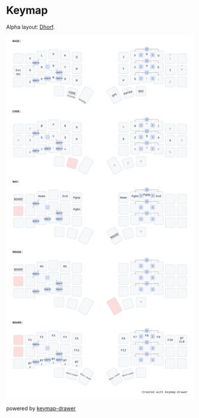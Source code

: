 # Keymap

Alpha layout: [Dhorf](https://oxey.dev/dhorf/).


![](draw/keymap.svg)


powered by [keymap-drawer](https://github.com/caksoylar/keymap-drawer)
